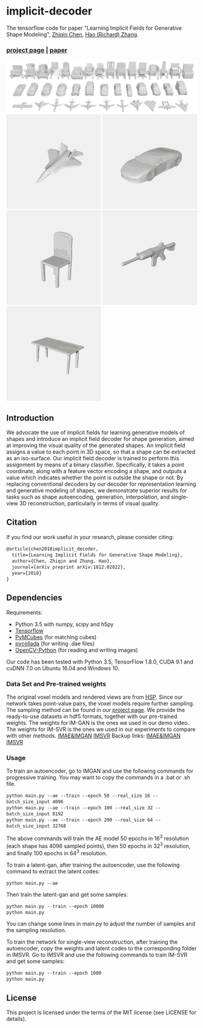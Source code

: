 # implicit-decoder
The tensorflow code for paper "Learning Implicit Fields for Generative Shape Modeling", [Zhiqin Chen](http://www.sfu.ca/~zhiqinc/),  [Hao (Richard) Zhang](http://www.cs.sfu.ca/~haoz/).

### [project page](http://www.sfu.ca/~zhiqinc/imgan/Readme.html) |   [paper](https://arxiv.org/abs/1812.02822)


<img src='img/teaser.png' width=1000 />
<img src='img/plane.gif' width=250 />
<img src='img/car.gif' width=250 />
<img src='img/chair.gif' width=250 />
<img src='img/rifle.gif' width=250 />
<img src='img/table.gif' width=250 />


## Introduction
We advocate the use of implicit fields for learning generative models of shapes and introduce an implicit field decoder for shape generation, aimed at improving the visual quality of the generated shapes. An implicit field assigns a value to each point in 3D space, so that a shape can be extracted as an iso-surface. Our implicit field decoder is trained to perform this assignment by means of a binary classifier. Specifically, it takes a point coordinate, along with a feature vector encoding a shape, and outputs a value which indicates whether the point is outside the shape or not. By replacing conventional decoders by our decoder for representation learning and generative modeling of shapes, we demonstrate superior results for tasks such as shape autoencoding, generation, interpolation, and single-view 3D reconstruction, particularly in terms of visual quality.

## Citation
If you find our work useful in your research, please consider citing:

	@article{chen2018implicit_decoder,
	  title={Learning Implicit Fields for Generative Shape Modeling},
	  author={Chen, Zhiqin and Zhang, Hao},
	  journal={arXiv preprint arXiv:1812.02822},
	  year={2018}
	}

## Dependencies
Requirements:
- Python 3.5 with numpy, scipy and h5py
- [Tensorflow](https://www.tensorflow.org/get_started/os_setup)
- [PyMCubes](https://github.com/pmneila/PyMCubes) (for matching cubes)
- [pycollada](https://github.com/pycollada/pycollada) (for writing .dae files)
- [OpenCV-Python](https://opencv-python-tutroals.readthedocs.io/en/latest/) (for reading and writing images)

Our code has been tested with Python 3.5, TensorFlow 1.8.0, CUDA 9.1 and cuDNN 7.0 on Ubuntu 16.04 and Windows 10.


### Data Set and Pre-trained weights
The original voxel models and rendered views are from [HSP](https://github.com/chaene/hsp).
Since our network takes point-value pairs, the voxel models require further sampling. The sampling method can be found in our [project page](http://www.sfu.ca/~zhiqinc/imgan/Readme.html).
We provide the ready-to-use datasets in hdf5 formats, together with our pre-trained weights. The weights for IM-GAN is the ones we used in our demo video. The weights for IM-SVR is the ones we used in our experiments to compare with other methods.
[IMAE&IMGAN]()
[IMSVR]()
Backup links:
[IMAE&IMGAN]()
[IMSVR]()


### Usage

To train an autoencoder, go to IMGAN and use the following commands for progressive training. You may want to copy the commands in a .bat or .sh file.
```
python main.py --ae --train --epoch 50 --real_size 16 --batch_size_input 4096
python main.py --ae --train --epoch 100 --real_size 32 --batch_size_input 8192
python main.py --ae --train --epoch 200 --real_size 64 --batch_size_input 32768
```
The above commands will train the AE model 50 epochs in 16<sup>3</sup> resolution (each shape has 4096 sampled points), then 50 epochs in 32<sup>3</sup> resolution, and finally 100 epochs in 64<sup>3</sup> resolution.


To train a latent-gan, after training the autoencoder, use the following command to extract the latent codes:
```
python main.py --ae
```
Then train the latent-gan and get some samples:
```
python main.py --train --epoch 10000
python main.py
```
You can change some lines in main.py to adjust the number of samples and the sampling resolution.

To train the network for single-view reconstruction, after training the autoencoder, copy the weights and latent codes to the corresponding folder in IMSVR. Go to IMSVR and use the following commands to train IM-SVR and get some samples:
```
python main.py --train --epoch 1000
python main.py
```

## License
This project is licensed under the terms of the MIT license (see LICENSE for details).


